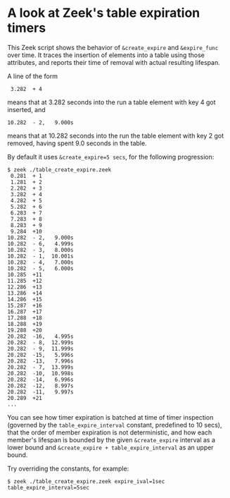 A look at Zeek's table expiration timers
========================================

This Zeek script shows the behavior of `&create_expire` and `&expire_func` over
time. It traces the insertion of elements into a table using those attributes,
and reports their time of removal with actual resulting lifespan.

A line of the form

     3.282  + 4

means that at 3.282 seconds into the run a table element with key 4 got
inserted, and

    10.282  - 2,   9.000s

means that at 10.282 seconds into the run the table element with key 2 got
removed, having spent 9.0 seconds in the table.

By default it uses `&create_expire=5 secs`, for the following progression:

    $ zeek ./table_create_expire.zeek
     0.281  + 1
     1.281  + 2
     2.282  + 3
     3.282  + 4
     4.282  + 5
     5.282  + 6
     6.283  + 7
     7.283  + 8
     8.283  + 9
     9.284  +10
    10.282  - 2,   9.000s
    10.282  - 6,   4.999s
    10.282  - 3,   8.000s
    10.282  - 1,  10.001s
    10.282  - 4,   7.000s
    10.282  - 5,   6.000s
    10.285  +11
    11.285  +12
    12.286  +13
    13.286  +14
    14.286  +15
    15.287  +16
    16.287  +17
    17.288  +18
    18.288  +19
    19.288  +20
    20.282  -16,   4.995s
    20.282  - 8,  12.999s
    20.282  - 9,  11.999s
    20.282  -15,   5.996s
    20.282  -13,   7.996s
    20.282  - 7,  13.999s
    20.282  -10,  10.998s
    20.282  -14,   6.996s
    20.282  -12,   8.997s
    20.282  -11,   9.997s
    20.289  +21
    ...

You can see how timer expiration is batched at time of timer inspection
(governed by the `table_expire_interval` constant, predefined to 10 secs), that
the order of member expiration is not deterministic, and how each member's
lifespan is bounded by the given `&create_expire` interval as a lower bound and
`&create_expire + table_expire_interval` as an upper bound.

Try overriding the constants, for example:

    $ zeek ./table_create_expire.zeek expire_ival=1sec table_expire_interval=5sec
